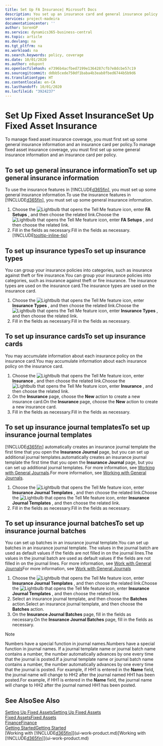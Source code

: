```yaml
---
title: Set Up FA Insurance| Microsoft Docs
description: You set up an insurance card and general insurance policy information to manage fixed asset insurance coverage.
services: project-madeira
documentationcenter: ''
author: SorenGP
ms.service: dynamics365-business-central
ms.topic: article
ms.devlang: na
ms.tgt_pltfrm: na
ms.workload: na
ms.search.keywords: policy, coverage
ms.date: 10/01/2020
ms.author: edupont
ms.openlocfilehash: e7396b4acfbed7199e1364287cfb7e8dcbe57c19
ms.sourcegitcommit: ddbb5cede750df1baba4b3eab8fbed6744b5b9d6
ms.translationtype: HT
ms.contentlocale: en-CA
ms.lasthandoff: 10/01/2020
ms.locfileid: "3924237"
---
```

# <a name="set-up-fixed-asset-insurance"></a><span data-ttu-id="fef90-103">Set Up Fixed Asset Insurance</span><span class="sxs-lookup"><span data-stu-id="fef90-103">Set Up Fixed Asset Insurance</span></span>
<span data-ttu-id="fef90-104">To manage fixed asset insurance coverage, you must first set up some general insurance information and an insurance card per policy.</span><span class="sxs-lookup"><span data-stu-id="fef90-104">To manage fixed asset insurance coverage, you must first set up some general insurance information and an insurance card per policy.</span></span>

## <a name="to-set-up-general-insurance-information"></a><span data-ttu-id="fef90-105">To set up general insurance information</span><span class="sxs-lookup"><span data-stu-id="fef90-105">To set up general insurance information</span></span>
<span data-ttu-id="fef90-106">To use the insurance features in [!INCLUDE[d365fin](includes/d365fin_md.md)], you must set up some general insurance information.</span><span class="sxs-lookup"><span data-stu-id="fef90-106">To use the insurance features in [!INCLUDE[d365fin](includes/d365fin_md.md)], you must set up some general insurance information.</span></span>  

1. <span data-ttu-id="fef90-107">Choose the ![Lightbulb that opens the Tell Me feature](media/ui-search/search_small.png "Tell me what you want to do") icon, enter **FA Setups** , and then choose the related link.</span><span class="sxs-lookup"><span data-stu-id="fef90-107">Choose the ![Lightbulb that opens the Tell Me feature](media/ui-search/search_small.png "Tell me what you want to do") icon, enter **FA Setups** , and then choose the related link.</span></span>  
2. <span data-ttu-id="fef90-108">Fill in the fields as necessary.</span><span class="sxs-lookup"><span data-stu-id="fef90-108">Fill in the fields as necessary.</span></span> [!INCLUDE[tooltip-inline-tip](includes/tooltip-inline-tip_md.md)]  

## <a name="to-set-up-insurance-types"></a><span data-ttu-id="fef90-109">To set up insurance types</span><span class="sxs-lookup"><span data-stu-id="fef90-109">To set up insurance types</span></span>
<span data-ttu-id="fef90-110">You can group your insurance policies into categories, such as insurance against theft or fire insurance.</span><span class="sxs-lookup"><span data-stu-id="fef90-110">You can group your insurance policies into categories, such as insurance against theft or fire insurance.</span></span> <span data-ttu-id="fef90-111">The insurance types are used on the insurance card.</span><span class="sxs-lookup"><span data-stu-id="fef90-111">The insurance types are used on the insurance card.</span></span>

1. <span data-ttu-id="fef90-112">Choose the ![Lightbulb that opens the Tell Me feature](media/ui-search/search_small.png "Tell me what you want to do") icon, enter **Insurance Types** , and then choose the related link.</span><span class="sxs-lookup"><span data-stu-id="fef90-112">Choose the ![Lightbulb that opens the Tell Me feature](media/ui-search/search_small.png "Tell me what you want to do") icon, enter **Insurance Types** , and then choose the related link.</span></span>  
2. <span data-ttu-id="fef90-113">Fill in the fields as necessary.</span><span class="sxs-lookup"><span data-stu-id="fef90-113">Fill in the fields as necessary.</span></span>

## <a name="to-set-up-insurance-cards"></a><span data-ttu-id="fef90-114">To set up insurance cards</span><span class="sxs-lookup"><span data-stu-id="fef90-114">To set up insurance cards</span></span>
<span data-ttu-id="fef90-115">You may accumulate information about each insurance policy on the insurance card.</span><span class="sxs-lookup"><span data-stu-id="fef90-115">You may accumulate information about each insurance policy on the insurance card.</span></span>  

1. <span data-ttu-id="fef90-116">Choose the ![Lightbulb that opens the Tell Me feature](media/ui-search/search_small.png "Tell me what you want to do") icon, enter **Insurance** , and then choose the related link.</span><span class="sxs-lookup"><span data-stu-id="fef90-116">Choose the ![Lightbulb that opens the Tell Me feature](media/ui-search/search_small.png "Tell me what you want to do") icon, enter **Insurance** , and then choose the related link.</span></span>  
2. <span data-ttu-id="fef90-117">On the **Insurance** page, choose the **New** action to create a  new insurance card.</span><span class="sxs-lookup"><span data-stu-id="fef90-117">On the **Insurance** page, choose the **New** action to create a  new insurance card.</span></span>  
3. <span data-ttu-id="fef90-118">Fill in the fields as necessary.</span><span class="sxs-lookup"><span data-stu-id="fef90-118">Fill in the fields as necessary.</span></span>

## <a name="to-set-up-insurance-journal-templates"></a><span data-ttu-id="fef90-119">To set up insurance journal templates</span><span class="sxs-lookup"><span data-stu-id="fef90-119">To set up insurance journal templates</span></span>
[!INCLUDE[d365fin](includes/d365fin_md.md)] <span data-ttu-id="fef90-120">automatically creates an insurance journal template the first time that you open the **Insurance Journal** page, but you can set up additional journal templates.</span><span class="sxs-lookup"><span data-stu-id="fef90-120">automatically creates an insurance journal template the first time that you open the **Insurance Journal** page, but you can set up additional journal templates.</span></span> <span data-ttu-id="fef90-121">For more information, see [Working with General Journals](ui-work-general-journals.md).</span><span class="sxs-lookup"><span data-stu-id="fef90-121">For more information, see [Working with General Journals](ui-work-general-journals.md).</span></span>  

1. <span data-ttu-id="fef90-122">Choose the ![Lightbulb that opens the Tell Me feature](media/ui-search/search_small.png "Tell me what you want to do") icon, enter **Insurance Journal Templates** , and then choose the related link.</span><span class="sxs-lookup"><span data-stu-id="fef90-122">Choose the ![Lightbulb that opens the Tell Me feature](media/ui-search/search_small.png "Tell me what you want to do") icon, enter **Insurance Journal Templates** , and then choose the related link.</span></span>  
2. <span data-ttu-id="fef90-123">Fill in the fields as necessary.</span><span class="sxs-lookup"><span data-stu-id="fef90-123">Fill in the fields as necessary.</span></span>

## <a name="to-set-up-insurance-journal-batches"></a><span data-ttu-id="fef90-124">To set up insurance journal batches</span><span class="sxs-lookup"><span data-stu-id="fef90-124">To set up insurance journal batches</span></span>
<span data-ttu-id="fef90-125">You can set up batches in an insurance journal template.</span><span class="sxs-lookup"><span data-stu-id="fef90-125">You can set up batches in an insurance journal template.</span></span> <span data-ttu-id="fef90-126">The values in the journal batch are used as default values if the fields are not filled in on the journal lines.</span><span class="sxs-lookup"><span data-stu-id="fef90-126">The values in the journal batch are used as default values if the fields are not filled in on the journal lines.</span></span> <span data-ttu-id="fef90-127">For more information, see [Work with General Journals](ui-work-general-journals.md)</span><span class="sxs-lookup"><span data-stu-id="fef90-127">For more information, see [Work with General Journals](ui-work-general-journals.md)</span></span>  

1. <span data-ttu-id="fef90-128">Choose the ![Lightbulb that opens the Tell Me feature](media/ui-search/search_small.png "Tell me what you want to do") icon, enter **Insurance Journal Templates** , and then choose the related link.</span><span class="sxs-lookup"><span data-stu-id="fef90-128">Choose the ![Lightbulb that opens the Tell Me feature](media/ui-search/search_small.png "Tell me what you want to do") icon, enter **Insurance Journal Templates** , and then choose the related link.</span></span>  
2. <span data-ttu-id="fef90-129">Select an insurance journal template, and then choose the **Batches** action.</span><span class="sxs-lookup"><span data-stu-id="fef90-129">Select an insurance journal template, and then choose the **Batches** action.</span></span>
3. <span data-ttu-id="fef90-130">On the **Insurance Journal Batches** page, fill in the fields as necessary.</span><span class="sxs-lookup"><span data-stu-id="fef90-130">On the **Insurance Journal Batches** page, fill in the fields as necessary.</span></span>

> [!NOTE]  
>   <span data-ttu-id="fef90-131">Numbers have a special function in journal names.</span><span class="sxs-lookup"><span data-stu-id="fef90-131">Numbers have a special function in journal names.</span></span> <span data-ttu-id="fef90-132">If a journal template name or journal batch name contains a number, the number automatically advances by one every time that the journal is posted.</span><span class="sxs-lookup"><span data-stu-id="fef90-132">If a journal template name or journal batch name contains a number, the number automatically advances by one every time that the journal is posted.</span></span> <span data-ttu-id="fef90-133">For example, if HH1 is entered in the **Name** field, the journal name will change to HH2 after the journal named HH1 has been posted.</span><span class="sxs-lookup"><span data-stu-id="fef90-133">For example, if HH1 is entered in the **Name** field, the journal name will change to HH2 after the journal named HH1 has been posted.</span></span>

## <a name="see-also"></a><span data-ttu-id="fef90-134">See Also</span><span class="sxs-lookup"><span data-stu-id="fef90-134">See Also</span></span>
[<span data-ttu-id="fef90-135">Setting Up Fixed Assets</span><span class="sxs-lookup"><span data-stu-id="fef90-135">Setting Up Fixed Assets</span></span>](fa-setup.md)  
[<span data-ttu-id="fef90-136">Fixed Assets</span><span class="sxs-lookup"><span data-stu-id="fef90-136">Fixed Assets</span></span>](fa-manage.md)  
[<span data-ttu-id="fef90-137">Finance</span><span class="sxs-lookup"><span data-stu-id="fef90-137">Finance</span></span>](finance.md)  
[<span data-ttu-id="fef90-138">Getting Started</span><span class="sxs-lookup"><span data-stu-id="fef90-138">Getting Started</span></span>](product-get-started.md)  
<span data-ttu-id="fef90-139">[Working with [!INCLUDE[d365fin](includes/d365fin_md.md)]](ui-work-product.md)</span><span class="sxs-lookup"><span data-stu-id="fef90-139">[Working with [!INCLUDE[d365fin](includes/d365fin_md.md)]](ui-work-product.md)</span></span>
